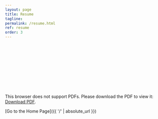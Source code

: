 ```yaml
---
layout: page
title: Resume
tagline: 
permalink: /resume.html
ref: resume
order: 3
---
```



<object data="https://dl.dropbox.com/s/16rw6tf4y6c9rl0/ThuyNC_updated_02082020.pdf?dl=1" type="application/pdf" width="800px" height="800px">
    <embed src="https://dl.dropbox.com/s/16rw6tf4y6c9rl0/ThuyNC_updated_02082020.pdf?dl=1">
        <p>This browser does not support PDFs. Please download the PDF to view it: <a href="https://dl.dropbox.com/s/16rw6tf4y6c9rl0/ThuyNC_updated_02082020.pdf?dl=1">Download PDF</a>.</p>
    </embed>
</object>


[Go to the Home Page]({{ '/' | absolute_url }})

